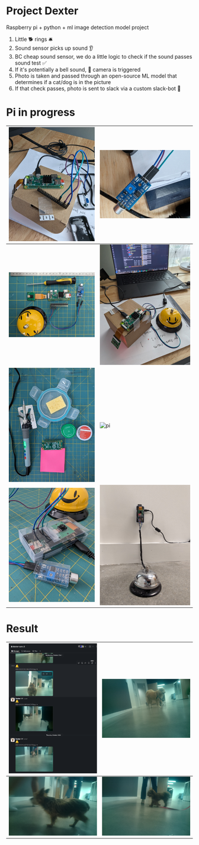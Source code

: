 # Project Dexter

Raspberry pi + python + ml image detection model project

1. Little 🐕 rings 🛎️
2. Sound sensor picks up sound 👂
3. BC cheap sound sensor, we do a little logic to check if the sound passes sound test ✅
4. If it's potentially a bell sound, 📸 camera is triggered
5. Photo is taken and passed through an open-source ML model that determines if a cat/dog is in the picture
6. If that check passes, photo is sent to slack via a custom slack-bot 🤖

# Pi in progress

| ![pi](./assets/PXL_20230717_132551238.jpg) | ![pi](./assets/PXL_20230717_132601516.jpg)          |
| ------------------------------------------ | --------------------------------------------------- |
| ![pi](./assets/PXL_20230717_185540514.jpg) | ![pi](./assets/PXL_20230717_223537960.jpg)          |
| ![pi](./assets/PXL_20230719_140228526.jpg) | ![pi](./assets/PXL_20230719_143433925.PORTRAIT.jpg) |
| ![pi](./assets/PXL_20230719_193640726.jpg) | ![pi](./assets/PXL_20230720_164927465.jpg)          |

# Result

| ![slack channel](./assets/image.png)                      | ![slack channel](./assets/2024-06-06-16_33_27.452531.jpg) |
| --------------------------------------------------------- | --------------------------------------------------------- |
| ![slack channel](./assets/2024-06-13-17_06_04.088149.jpg) | ![slack channel](./assets/2024-06-13-17_09_54.476034.jpg) |
